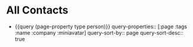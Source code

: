 # All Contacts
- {{query (page-property type person)}}
  query-properties:: [:page :tags :name :company :miniavatar]
  query-sort-by:: page
  query-sort-desc:: true